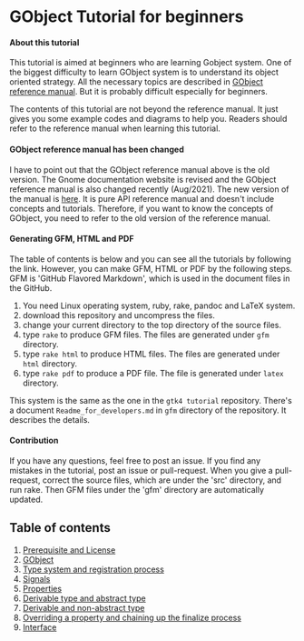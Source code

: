 # GObject Tutorial for beginners

#### About this tutorial

This tutorial is aimed at beginners who are learning Gobject system.
One of the biggest difficulty to learn GObject system is to understand its object oriented strategy.
All the necessary topics are described in [GObject reference manual](https://developer-old.gnome.org/gobject/stable/).
But it is probably difficult especially for beginners.

The contents of this tutorial are not beyond the reference manual.
It just gives you some example codes and diagrams to help you.
Readers should refer to the reference manual when learning this tutorial.

#### GObject reference manual has been changed

I have to point out that the GObject reference manual above is the old version.
The Gnome documentation website is revised and the GObject reference manual is also changed recently (Aug/2021).
The new version of the manual is [here](https://docs.gtk.org/gobject/).
It is pure API reference manual and doesn't include concepts and tutorials.
Therefore, if you want to know the concepts of GObject, you need to refer to the old version of the reference manual.

#### Generating GFM, HTML and PDF

The table of contents is below and you can see all the tutorials by following the link.
However, you can make GFM, HTML or PDF by the following steps.
GFM is 'GitHub Flavored Markdown', which is used in the document files in the GitHub. 

1. You need Linux operating system, ruby, rake, pandoc and LaTeX system.
2. download this repository and uncompress the files.
3. change your current directory to the top directory of the source files.
4. type `rake` to produce GFM files. The files are generated under `gfm` directory.
5. type `rake html` to produce HTML files. The files are generated under `html` directory.
6. type `rake pdf` to produce a PDF file. The file is generated under `latex` directory.

This system is the same as the one in the `gtk4 tutorial` repository.
There's a document `Readme_for_developers.md` in `gfm` directory of the repository.
It describes the details.

#### Contribution

If you have any questions, feel free to post an issue.
If you find any mistakes in the tutorial, post an issue or pull-request.
When you give a pull-request, correct the source files, which are under the 'src' directory, and run rake.
Then GFM files under the 'gfm' directory are automatically updated.

## Table of contents

1. [Prerequisite and License](gfm/sec1.md)
1. [GObject](gfm/sec2.md)
1. [Type system and registration process](gfm/sec3.md)
1. [Signals](gfm/sec4.md)
1. [Properties](gfm/sec5.md)
1. [Derivable type and abstract type](gfm/sec6.md)
1. [Derivable and non-abstract type](gfm/sec7.md)
1. [Overriding a property and chaining up the finalize process](gfm/sec8.md)
1. [Interface](gfm/sec9.md)
